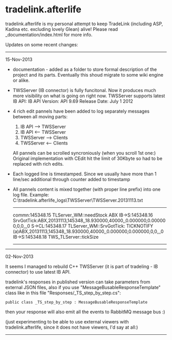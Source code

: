 tradelink.afterlife
===================

tradelink.afterlife is my personal attempt to keep TradeLink (including ASP, Kadina etc. excluding lovely Glean) alive!
Please read _documentation/index.html for more info.

Updates on some recent changes:

<hr>
15-Nov-2013 

* documentation - added as a folder to store formal description of the project and its parts.
  Eventually this shoud migrate to some wiki engine or alike.

* TWSServer (IB connector) is fully funcitonal. Now it produces much more visibility on what is going on right now.
  TWSServer supports latest IB API:
	IB API Version:	API 9.69
	Release Date: July 1 2012

* 4 rich edit pannels have been added to log separately messages between all moving parts:
	1) IB API --> TWSServer
	2) IB API <-- TWSServer
	3) TWSServer --> Clients
	4) TWSServer <-- Clients

  All pannels can be scrolled syncroniously (when you scroll 1st one:)
  Original implementation with CEdit hit the limit of 30Kbyte so had to be replaced with rich edits.

* Each logged line is timestamped. Since we usually have more than 1 line/sec additional through counter added to timestamp

* All pannels content is mixed together (with proper line prefix) into one log file. Example:
  C:\tradelink.afterlife\_logs\TWSServer\TWSServer.20131113.txt
	* * *
	commn:145348.15 TLServer_WM::needStock ABX
	IB->S:145348.16 SrvGotTick:ABX,20131113,145348,,18.930000,40000,,0.000000,0.000000,0,0,,,0
	S->CL:145348.17 TLServer_WM::SrvGotTick: TICKNOTIFY (a)ABX,20131113,145348,,18.930000,40000,,0.000000,0.000000,0,0,,,0
	IB->S:145348.18 TWS_TLServer::tickSize
	* * *

<hr>
02-Nov-2013

It seems I managed to rebuild C++ TWSServer (it is part of tradeling - IB connector) to use latest IB API.

tradelink's responses in published version can take parameters from external JSON files, also if you use "MessageBusableResponseTemplate" class
like in this file "Responses/_TS_step_by_step.cs":

    public class _TS_step_by_step : MessageBusableResponseTemplate

then your response will also emit all the events to RabbitMQ message bus :)

(just experimenting to be able to use external viewers with tradelink.afterlife, since it does not have viewers, I'd say at all:)
<hr>
